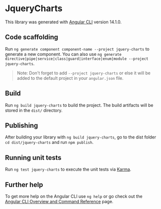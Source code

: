 # JqueryCharts

This library was generated with [Angular CLI](https://github.com/angular/angular-cli) version 14.1.0.

## Code scaffolding

Run `ng generate component component-name --project jquery-charts` to generate a new component. You can also use `ng generate directive|pipe|service|class|guard|interface|enum|module --project jquery-charts`.
> Note: Don't forget to add `--project jquery-charts` or else it will be added to the default project in your `angular.json` file. 

## Build

Run `ng build jquery-charts` to build the project. The build artifacts will be stored in the `dist/` directory.

## Publishing

After building your library with `ng build jquery-charts`, go to the dist folder `cd dist/jquery-charts` and run `npm publish`.

## Running unit tests

Run `ng test jquery-charts` to execute the unit tests via [Karma](https://karma-runner.github.io).

## Further help

To get more help on the Angular CLI use `ng help` or go check out the [Angular CLI Overview and Command Reference](https://angular.io/cli) page.
